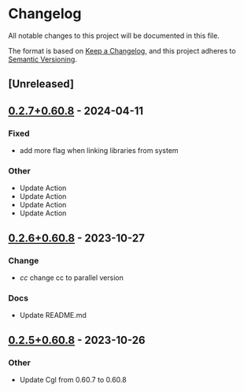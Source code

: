 # Changelog
All notable changes to this project will be documented in this file.

The format is based on [Keep a Changelog](https://keepachangelog.com/en/1.0.0/),
and this project adheres to [Semantic Versioning](https://semver.org/spec/v2.0.0.html).

## [Unreleased]

## [0.2.7+0.60.8](https://github.com/Maroon502/cgl-src/compare/v0.2.6+0.60.8...v0.2.7+0.60.8) - 2024-04-11

### Fixed
- add more flag when linking libraries from system

### Other
- Update Action
- Update Action
- Update Action
- Update Action

## [0.2.6+0.60.8](https://github.com/Maroon502/cgl-src/compare/v0.2.5+0.60.8...v0.2.6+0.60.8) - 2023-10-27

### Change
- *cc* change cc to parallel version

### Docs
- Update README.md

## [0.2.5+0.60.8](https://github.com/Maroon502/cgl-src/compare/v0.2.4+0.60.7...v0.2.5+0.60.8) - 2023-10-26

### Other
- Update Cgl from 0.60.7 to 0.60.8
